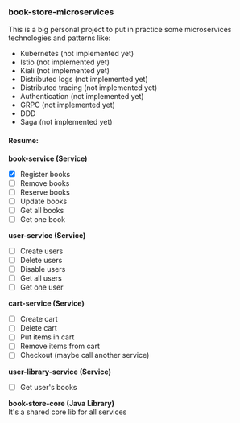 ### book-store-microservices

This is a big personal project to put in practice some microservices technologies and patterns like:
- Kubernetes (not implemented yet)
- Istio (not implemented yet)
- Kiali (not implemented yet)
- Distributed logs (not implemented yet)
- Distributed tracing (not implemented yet)
- Authentication (not implemented yet)
- GRPC (not implemented yet)
- DDD
- Saga (not implemented yet)

#### Resume:

**book-service (Service)**
- [X] Register books
- [ ] Remove books
- [ ] Reserve books
- [ ] Update books
- [ ] Get all books
- [ ] Get one book

**user-service (Service)**
- [ ] Create users
- [ ] Delete users
- [ ] Disable users
- [ ] Get all users
- [ ] Get one user

**cart-service (Service)**
- [ ] Create cart
- [ ] Delete cart
- [ ] Put items in cart
- [ ] Remove items from cart
- [ ] Checkout (maybe call another service)

**user-library-service (Service)**
- [ ] Get user's books

**book-store-core (Java Library)**
<br>
It's a shared core lib for all services

